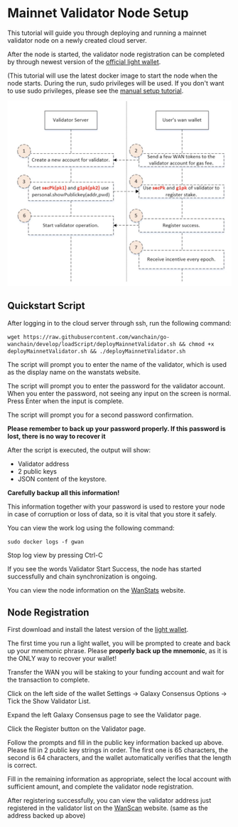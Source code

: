 # Mainnet Validator Node Setup
This tutorial will guide you through deploying and running a mainnet validator node on a newly created cloud server.

After the node is started, the validator node registration can be completed by through newest version of the [official light wallet](https://github.com/wanchain/wan-wallet-desktop/releases).

(This tutorial will use the latest docker image to start the node when the node starts. During the run, sudo privileges will be used. If you don't want to use sudo privileges, please see the [manual setup tutorial](staking/manually-deploy-validator.md).

![](media/validator-process.jpeg "Validator Overview") 

## Quickstart Script

After logging in to the cloud server through ssh, run the following command:

```
wget https://raw.githubusercontent.com/wanchain/go-wanchain/develop/loadScript/deployMainnetValidator.sh && chmod +x deployMainnetValidator.sh && ./deployMainnetValidator.sh
```

The script will prompt you to enter the name of the validator, which is used as the display name on the wanstats website.

The script will prompt you to enter the password for the validator account. When you enter the password, not seeing any input on the screen is normal. Press Enter when the input is complete.

The script will prompt you for a second password confirmation.

**Please remember to back up your password properly. If this password is lost, there is no way to recover it**

After the script is executed, the output will show: 

* Validator address
* 2 public keys
* JSON content of the keystore. 

**Carefully backup all this information!**

This information together with your password is used to restore your node in case of corruption or loss of data, so it is vital that you store it safely.

You can view the work log using the following command:


```
sudo docker logs -f gwan
```

Stop log view by pressing Ctrl-C

If you see the words Validator Start Success, the node has started successfully and chain synchronization is ongoing.

You can view the node information on the [WanStats](https://wanstats.io/) website.

## Node Registration

First download and install the latest version of the [light wallet](https://github.com/wanchain/wan-wallet-desktop/releases).

The first time you run a light wallet, you will be prompted to create and back up your mnemonic phrase. Please **properly back up the mnemonic**, as it is the ONLY way to recover your wallet!

Transfer the WAN you will be staking to your funding account and wait for the transaction to complete.

Click on the left side of the wallet Settings -> Galaxy Consensus Options -> Tick the Show Validator List.

Expand the left Galaxy Consensus page to see the Validator page.

Click the Register button on the Validator page.

Follow the prompts and fill in the public key information backed up above. Please fill in 2 public key strings in order. The first one is 65 characters, the second is 64 characters, and the wallet automatically verifies that the length is correct.

Fill in the remaining information as appropriate, select the local account with sufficient amount, and complete the validator node registration.

After registering successfully, you can view the validator address just registered in the validator list on the [WanScan](https://wanscan.org/) website. (same as the address backed up above)



